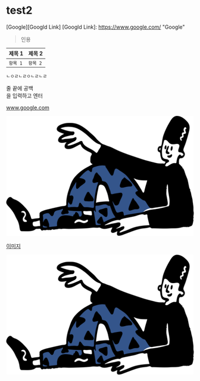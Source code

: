 # test2

[Google][Googld Link]
[Googld Link]: https://www.google.com/ "Google"

> 인용

| 제목 1 | 제목 2 |
| ------ | ------ |
|`항목 1` | ```항목 2``` |

```
ㄴㅇㄹㄴㄹㅇㄴㄹㄴㄹ
```

줄 끝에 공백  
을 입력하고 엔터

www.google.com


![꽃 사진][꽃]

[꽃]: ./f1/f2/f3/open-doodles-chilling.png

[이미지](./f1/f2/)







![꽃2]

[꽃2]: ./f1/f2/f3/open-doodles-chilling.png
